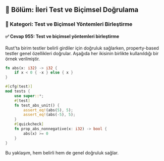 ## 📘 Bölüm: İleri Test ve Biçimsel Doğrulama  
### 🔹 Kategori: Test ve Biçimsel Yöntemleri Birleştirme  
#### ✅ Cevap 955: Test ve biçimsel yöntemleri birleştirme

Rust'ta birim testler belirli girdiler için doğruluk sağlarken, property-based testler genel özellikleri doğrular. Aşağıda her ikisinin birlikte kullanıldığı bir örnek verilmiştir.

```rust
fn abs(x: i32) -> i32 {
    if x < 0 { -x } else { x }
}

#[cfg(test)]
mod tests {
    use super::*;
    #[test]
    fn test_abs_unit() {
        assert_eq!(abs(5), 5);
        assert_eq!(abs(-5), 5);
    }
    #[quickcheck]
    fn prop_abs_nonnegative(x: i32) -> bool {
        abs(x) >= 0
    }
}
```
Bu yaklaşım, hem belirli hem de genel doğruluk sağlar.
